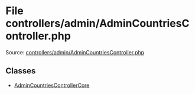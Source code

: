 File controllers/admin/AdminCountriesController.php
=========
Source: [controllers/admin/AdminCountriesController.php](https://github.com/PrestaShop/PrestaShop/blob/1.6.1.1/controllers/admin/AdminCountriesController.php)


Classes
-------

* [AdminCountriesControllerCore](class.AdminCountriesControllerCore)

